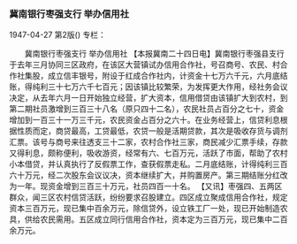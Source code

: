 ### 冀南银行枣强支行  举办信用社

1947-04-27
第2版()
专栏：

　　冀南银行枣强支行
    举办信用社
    【本报冀南二十四日电】冀南银行枣强县支行于去年三月协同三区政府，在该区大营镇试办信用合作社，号召商号、农民、村合作社集股，成立信丰银号，附设于红成合作社内，计资金十七万六千元，六月底结账，得纯利三十七万六千七百元；因该镇比较繁荣，为发挥更大作用，经社务会议决定，从去年六月一日开始独立经营，扩大资本，信用借贷由该镇扩大到农村，到第二期社员激增到三百三十八名（原只四十二名），农民社员占百分之七十，资金增加到一百三十一万三千元，农民资金占百分之六十。在业务经营上，信贷利息根据性质而定，商贷最高，工贷最低，农贷一般是活期贷款，其次是吸收存货与调剂汇票。该号与商号来往透支三十二家，农村合作社三家，商民减少汇票手续，存款又得利息，颇称便利，吸收游资，经常有六、七百万元，活跃了市面，帮助了农村小本借贷，并认真执行了反假票工作，查获假票走私。二月底结账，计得纯利三百六十万元，经二次股东会议议决，资本继续扩大，并购置房产。第三期结账分红改为一年。现资金增到三百三十万元，社员四百一十名。
    【又讯】枣强四、五两区群众，闻三区农村信贷活跃，纷纷要求召股建立。四区成立聚成信用合作社，规定资本三百万元，现已集中百余万元，除信贷外，设立铁工厂一处，现已开始制造农具，供给农民需用。五区成立同行信用合作社，资本定为三百万元，现已集中二百余万元。
